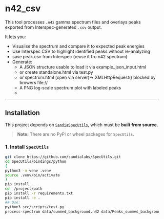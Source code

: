 # n42_csv

This tool processes `.n42` gamma spectrum files and overlays peaks exported from Interspec-generated `.csv` output.

It lets you:
- Visualise the spectrum and compare it to expected peak energies
- Use Interspec CSV to highlight identified peaks without re-analyzing 
- save peak.csv from Interspec (reuse it fro n42 spectrum)
- Generate:
  - A JSON structure usable to load it via example_json_input.html
  - or create standalone.html via test.py
  - or spectrum.html (open via server)-> XMLHttpRequest() blocked by browers file://
  - A PNG log-scale spectrum plot with labeled peaks
  - 

---

## Installation

This project depends on [`SandiaSpecUtils`](https://github.com/sandialabs/SpecUtils), which must be **built from source**.

> **Note:** There are no PyPI or wheel packages for `SpecUtils`.

### 1. Install `SpecUtils`

```bash
git clone https://github.com/sandialabs/SpecUtils.git
cd SpecUtils/bindings/python
(
python3 -m venv .venv 
source .venv/bin/activate   
)
pip install .
cd  /project/path
pip install -r requirements.txt
pip install -e .
## Use:
python3 src/scripts/test.py  
process-spectrum data/summed_background.n42 data/Peaks_summed_background.CSV

